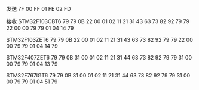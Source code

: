 ﻿发送
7F
00 FF
01 FE
02 FD

接收
STM32F103CBT6
79 
79 0B 22 00 01 02 11 21 31 43 63 73 82 92 79 
79 22 00 00 79 
79 01 04 14 79 

STM32F103ZET6
79 
79 0B 22 00 01 02 11 21 31 43 63 73 82 92 79 
79 22 00 00 79 
79 01 04 14 79 

STM32F407ZET6
79 
79 0B 31 00 01 02 11 21 31 44 63 73 82 92 79 
79 31 00 00 79 
79 01 04 13 79 


STM32F767IGT6
79 
79 0B 31 00 01 02 11 21 31 44 63 73 82 92 79 
79 31 00 00 79 
79 01 04 51 79 


